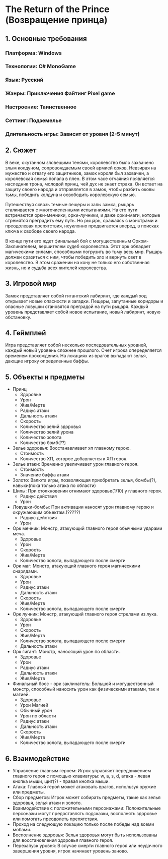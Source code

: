 # The Return of the Prince (Возвращение принца)
## 1. Основные требования
### Платформа: Windows
### Технологии: C# MonoGame
### Язык: Русский
### Жанры: Приключения Файтинг Pixel game
### Настроение: Таинственное
### Сеттинг: Подземелье
### Длительность игры: Зависит от уровня (2-5 минут)
## 2. Сюжет
 В веке, окутанном зловещими тенями, королевство было захвачено злым колдуном, сопровождаемым своей армией орков. Невзирая на мужество и отвагу его защитников, замок короля был захвачен, а королевская семья попала в плен. В этом часе отчаяния появляется наследник трона, молодой принц, чей дух не знает страха. Он встает на защиту своего народа и отправляется в замок, чтобы разбить оковы тьмы, победить колдуна и освободить королевскую семью.

 Путешествуя сквозь темные пещеры и залы замка, рыцарь сталкивается с многочисленными испытаниями. На его пути встречаются орки-мечники, орки-лучники, и даже орки-маги, которые стремятся преградить ему путь. Но рыцарь, сражаясь с монстрами и преодолевая препятствия, неуклонно продвигается вперед, в поисках ключа к свободе своего народа.

 В конце пути его ждет финальный бой с могущественным Орком-Заклинателем, вершителем судеб королевства. Этот орк обладает магическими силами, способными погрузить во тьму весь мир. Рыцарь должен сразиться с ним, чтобы победить зло и вернуть свет в королевство. В этом сражении на кону не только его собственная жизнь, но и судьба всех жителей королевства.
## 3. Игровой мир
 Замок представляет собой гигантский лабиринт, где каждый ход открывает новые опасности и загадки. Пещеры, запутанные коридоры и опасные ловушки становятся преградой на пути рыцаря. Каждый уровень представляет собой новое испытание, новый лабиринт, новую обстановку.

## 4. Геймплей

 Игра представляет собой несколько последовательных уровней, каждый новый уровень сложнее прошлого. Счет игрока опеределяется временем прохождения. На локациях из врагов выпадают зелья, дающие игроку определенные баффы.
## 5. Объекты и предметы
- Принц
   - Здоровье
   - Урон
   - Жив/Мертв
   - Радиус атаки
   - Дальность атаки
   - Скорость
   - Количество зелий здоровья
   - Количество зелий урона
   - Количество золота
   - Количество бомб(??)
- Зелье здоровья: Восстанавливает хп главному герою.
  - Стоимость
  - Количество ХП, которое добавляется к ХП героя.
- Зелье атаки: Временно увеличивает урон главного героя.
  - Стоимость
  - Значение баффа атаки
- Золото: Валюта игры, позволяющая приобретать зелья, бомбы(?), навыки(пока только атака по области)
- Шипы: При столкновении отнимают здоровье(1/10) у главного героя.
  - Радиус действия
  - Урон
- Ловушки-бомбы: При активации наносят урон главному герою и окружающим объектам.(?????)
  - Радиус действия
  - Урон
- Орк мечник: Монстр, атакующий главного героя обычными ударами меча.
  - Здоровье
  - Урон
  - Скорость
  - Жив/Мертв
  - Количество золота, выпадающего после смерти
- Орк маг: Монстр, атакующий главного героя магическими снарядами.
  - Здоровье
  - Урон
  - Радиус атаки
  - Дальность атаки
  - Скорость
  - Жив/Мертв
  - Количество золота, выпадающего после смерти
- Орк лучник: Монстр, атакующий главного героя стрелами из лука.
  - Здоровье
  - Урон
  - Скорость
  - Жив/Мертв
  - Количество золота, выпадающего после смерти
  - Дальность атаки
- Орк гигант: Монстр, наносящий урон по области.
  - Здоровье
  - Урон
  - Радиус атаки
  - Дальность атаки
  - Жив/Мертв
- Финальный босс - орк заклинатель: Большой и могущественный монстр, способный наносить урон как физическими атаками, так и магией.
  - Здоровье
  - Урон Магией
  - Обычный урон
  - Урон по области
  - Радиус атаки
  - Дальность атаки
  - Скорость
  - Жив/Мертв
  - Количество золота, выпадающего после смерти
## 6. Взаимодействие
- Управление главным героем: Игрок управляет передвижением главного героя с помощью клавиатуры: w, a, s, d, атака - левая кнопка мыши, щит(?) - правая кнопка мыши.
- Атака: Главный герой может атаковать врагов, используя оружие или предметы.
- Сбор предметов: Игрок может собирать предметы, такие как зелья здоровья, зелья атаки и золото.
- Взаимодействие с положительными персонажами: Положительные персонажи могут предоставлять подсказки, восполнять здоровье или помогать преодолеть препятствия.
- Проход на следующую локацию только после победы над всеми мобами.
- Восполнение здоровья: Зелья здоровья могут быть использованы для восстановления здоровья главного героя.
- Перезапуск уровня: В случае смерти главного героя или неудачного завершения уровня, игрок начинает уровень заново.
